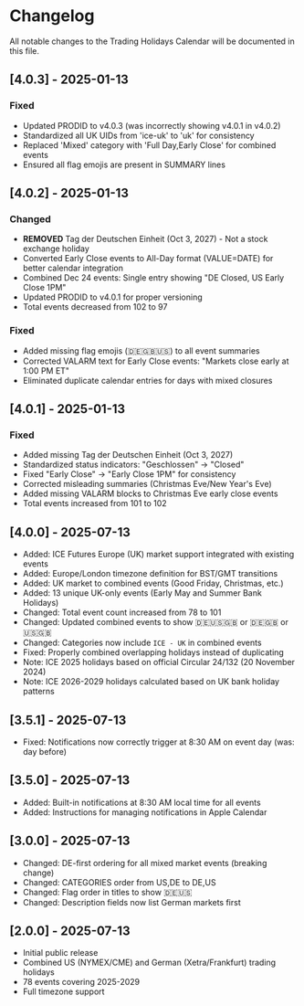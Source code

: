 # Changelog

All notable changes to the Trading Holidays Calendar will be documented in this file.

## [4.0.3] - 2025-01-13

### Fixed
- Updated PRODID to v4.0.3 (was incorrectly showing v4.0.1 in v4.0.2)
- Standardized all UK UIDs from 'ice-uk' to 'uk' for consistency
- Replaced 'Mixed' category with 'Full Day,Early Close' for combined events
- Ensured all flag emojis are present in SUMMARY lines

## [4.0.2] - 2025-01-13

### Changed
- **REMOVED** Tag der Deutschen Einheit (Oct 3, 2027) - Not a stock exchange holiday
- Converted Early Close events to All-Day format (VALUE=DATE) for better calendar integration
- Combined Dec 24 events: Single entry showing "DE Closed, US Early Close 1PM"
- Updated PRODID to v4.0.1 for proper versioning
- Total events decreased from 102 to 97

### Fixed  
- Added missing flag emojis (🇩🇪🇬🇧🇺🇸) to all event summaries
- Corrected VALARM text for Early Close events: "Markets close early at 1:00 PM ET"
- Eliminated duplicate calendar entries for days with mixed closures

## [4.0.1] - 2025-01-13

### Fixed
- Added missing Tag der Deutschen Einheit (Oct 3, 2027)  
- Standardized status indicators: "Geschlossen" → "Closed"
- Fixed "Early Close" → "Early Close 1PM" for consistency
- Corrected misleading summaries (Christmas Eve/New Year's Eve)
- Added missing VALARM blocks to Christmas Eve early close events
- Total events increased from 101 to 102

## [4.0.0] - 2025-07-13
- Added: ICE Futures Europe (UK) market support integrated with existing events
- Added: Europe/London timezone definition for BST/GMT transitions
- Added: UK market to combined events (Good Friday, Christmas, etc.)
- Added: 13 unique UK-only events (Early May and Summer Bank Holidays)
- Changed: Total event count increased from 78 to 101
- Changed: Updated combined events to show 🇩🇪🇺🇸🇬🇧 or 🇩🇪🇬🇧 or 🇺🇸🇬🇧
- Changed: Categories now include `ICE - UK` in combined events
- Fixed: Properly combined overlapping holidays instead of duplicating
- Note: ICE 2025 holidays based on official Circular 24/132 (20 November 2024)
- Note: ICE 2026-2029 holidays calculated based on UK bank holiday patterns

## [3.5.1] - 2025-07-13
- Fixed: Notifications now correctly trigger at 8:30 AM on event day (was: day before)

## [3.5.0] - 2025-07-13
- Added: Built-in notifications at 8:30 AM local time for all events
- Added: Instructions for managing notifications in Apple Calendar

## [3.0.0] - 2025-07-13
- Changed: DE-first ordering for all mixed market events (breaking change)
- Changed: CATEGORIES order from US,DE to DE,US
- Changed: Flag order in titles to show 🇩🇪🇺🇸
- Changed: Description fields now list German markets first

## [2.0.0] - 2025-07-13
- Initial public release
- Combined US (NYMEX/CME) and German (Xetra/Frankfurt) trading holidays
- 78 events covering 2025-2029
- Full timezone support